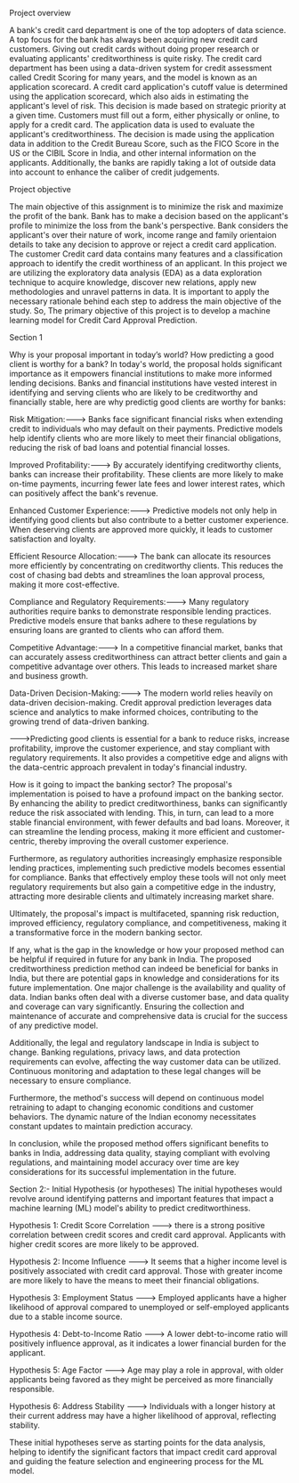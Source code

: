 Project overview

A bank's credit card department is one of the top adopters of data science. A top focus for the bank has always been acquiring new credit card customers. Giving out credit cards without doing proper research or evaluating applicants' creditworthiness is quite risky. The credit card department has been using a data-driven system for credit assessment called Credit Scoring for many years, and the model is known as an application scorecard. A credit card application's cutoff value is determined using the application scorecard, which also aids in estimating the applicant's level of risk. This decision is made based on strategic priority at a given time. Customers must fill out a form, either physically or online, to apply for a credit card. The application data is used to evaluate the applicant's creditworthiness. The decision is made using the application data in addition to the Credit Bureau Score, such as the FICO Score in the US or the CIBIL Score in India, and other internal information on the applicants. Additionally, the banks are rapidly taking a lot of outside data into account to enhance the caliber of credit judgements.

Project objective

The main objective of this assignment is to minimize the risk and maximize the profit of the bank. Bank has to make a decision based on the applicant's profile to minimize the loss from the bank's perspective. Bank considers the applicant's over their nature of work, income range and family orientaion details to take any decision to approve or reject a credit card application. The customer Credit card data contains many features and a classification approach to identify the credit worthiness of an applicant. In this project we are utilizing the exploratory data analysis (EDA) as a data exploration technique to acquire knowledge, discover new relations, apply new methodologies and unravel patterns in data. It is important to apply the necessary rationale behind each step to address the main objective of the study. So, The primary objective of this project is to develop a machine learning model for Credit Card Approval Prediction.

Section 1

Why is your proposal important in today’s world? How predicting a good client is worthy for a bank?
In today's world, the proposal holds significant importance as it empowers financial institutions to make more informed lending decisions. Banks and financial institutions have vested interest in identifying and serving clients who are likely to be creditworthy and financially stable, here are why predictig good clients are worthy for banks:

Risk Mitigation:---> Banks face significant financial risks when extending credit to individuals who may default on their payments. Predictive models help identify clients who are more likely to meet their financial obligations, reducing the risk of bad loans and potential financial losses.

Improved Profitability:---> By accurately identifying creditworthy clients, banks can increase their profitability. These clients are more likely to make on-time payments, incurring fewer late fees and lower interest rates, which can positively affect the bank's revenue.

Enhanced Customer Experience:---> Predictive models not only help in identifying good clients but also contribute to a better customer experience. When deserving clients are approved more quickly, it leads to customer satisfaction and loyalty.

Efficient Resource Allocation:---> The bank can allocate its resources more efficiently by concentrating on creditworthy clients. This reduces the cost of chasing bad debts and streamlines the loan approval process, making it more cost-effective.

Compliance and Regulatory Requirements:---> Many regulatory authorities require banks to demonstrate responsible lending practices. Predictive models ensure that banks adhere to these regulations by ensuring loans are granted to clients who can afford them.

Competitive Advantage:---> In a competitive financial market, banks that can accurately assess creditworthiness can attract better clients and gain a competitive advantage over others. This leads to increased market share and business growth.

Data-Driven Decision-Making:---> The modern world relies heavily on data-driven decision-making. Credit approval prediction leverages data science and analytics to make informed choices, contributing to the growing trend of data-driven banking.

--->Predicting good clients is essential for a bank to reduce risks, increase profitability, improve the customer experience, and stay compliant with regulatory requirements. It also provides a competitive edge and aligns with the data-centric approach prevalent in today's financial industry.

How is it going to impact the banking sector?
The proposal's implementation is poised to have a profound impact on the banking sector. By enhancing the ability to predict creditworthiness, banks can significantly reduce the risk associated with lending. This, in turn, can lead to a more stable financial environment, with fewer defaults and bad loans. Moreover, it can streamline the lending process, making it more efficient and customer-centric, thereby improving the overall customer experience.

Furthermore, as regulatory authorities increasingly emphasize responsible lending practices, implementing such predictive models becomes essential for compliance. Banks that effectively employ these tools will not only meet regulatory requirements but also gain a competitive edge in the industry, attracting more desirable clients and ultimately increasing market share.

Ultimately, the proposal's impact is multifaceted, spanning risk reduction, improved efficiency, regulatory compliance, and competitiveness, making it a transformative force in the modern banking sector.

If any, what is the gap in the knowledge or how your proposed method can be helpful if required in future for any bank in India.
The proposed creditworthiness prediction method can indeed be beneficial for banks in India, but there are potential gaps in knowledge and considerations for its future implementation. One major challenge is the availability and quality of data. Indian banks often deal with a diverse customer base, and data quality and coverage can vary significantly. Ensuring the collection and maintenance of accurate and comprehensive data is crucial for the success of any predictive model.

Additionally, the legal and regulatory landscape in India is subject to change. Banking regulations, privacy laws, and data protection requirements can evolve, affecting the way customer data can be utilized. Continuous monitoring and adaptation to these legal changes will be necessary to ensure compliance.

Furthermore, the method's success will depend on continuous model retraining to adapt to changing economic conditions and customer behaviors. The dynamic nature of the Indian economy necessitates constant updates to maintain prediction accuracy.

In conclusion, while the proposed method offers significant benefits to banks in India, addressing data quality, staying compliant with evolving regulations, and maintaining model accuracy over time are key considerations for its successful implementation in the future.

Section 2:- Initial Hypothesis (or hypotheses) The initial hypotheses would revolve around identifying patterns and important features that impact a machine learning (ML) model's ability to predict creditworthiness.

Hypothesis 1: Credit Score Correlation ---> there is a strong positive correlation between credit scores and credit card approval. Applicants with higher credit scores are more likely to be approved.

Hypothesis 2: Income Influence ---> It seems that a higher income level is positively associated with credit card approval. Those with greater income are more likely to have the means to meet their financial obligations.

Hypothesis 3: Employment Status ---> Employed applicants have a higher likelihood of approval compared to unemployed or self-employed applicants due to a stable income source.

Hypothesis 4: Debt-to-Income Ratio ---> A lower debt-to-income ratio will positively influence approval, as it indicates a lower financial burden for the applicant.

Hypothesis 5: Age Factor ---> Age may play a role in approval, with older applicants being favored as they might be perceived as more financially responsible.

Hypothesis 6: Address Stability ---> Individuals with a longer history at their current address may have a higher likelihood of approval, reflecting stability.

These initial hypotheses serve as starting points for the data analysis, helping to identify the significant factors that impact credit card approval and guiding the feature selection and engineering process for the ML model.
